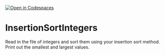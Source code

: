 [![Open in Codespaces](https://classroom.github.com/assets/launch-codespace-2972f46106e565e64193e422d61a12cf1da4916b45550586e14ef0a7c637dd04.svg)](https://classroom.github.com/open-in-codespaces?assignment_repo_id=15667037)
# InsertionSortIntegers
Read in the file of integers and sort them using your insertion sort method. Print out the smallest and largest values.
